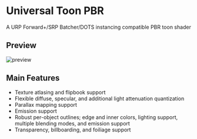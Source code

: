 # Universal Toon PBR
A URP Forward+/SRP Batcher/DOTS instancing compatible PBR toon shader

## Preview
![preview](https://media.discordapp.net/attachments/1001259097917767691/1182877982965113025/Unity_2023-12-08_21-53-33.gif?ex=663e3537&is=663ce3b7&hm=756e10dfe3b48f3a596c6e7b668f0ffe0fac99ca25538a3061ad07a48892849d&)

## Main Features
* Texture atlasing and flipbook support
* Flexible diffuse, specular, and additional light attenuation quantization
* Parallax mapping support
* Emission support
* Robust per-object outlines; edge and inner colors, lighting support, multiple blending modes, and emission support
* Transparency, billboarding, and foiliage support

